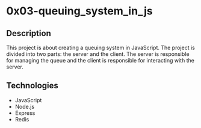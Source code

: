 # 0x03-queuing_system_in_js

## Description
This project is about creating a queuing system in JavaScript. The project is divided into two parts: the server and the client. The server is responsible for managing the queue and the client is responsible for interacting with the server.

## Technologies
- JavaScript
- Node.js
- Express
- Redis